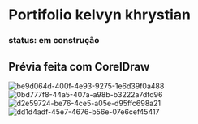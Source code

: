 # Portifolio kelvyn khrystian
### status: em construção

## Prévia feita com CorelDraw

![be9d064d-400f-4e93-9275-1e6d39f0a488](https://user-images.githubusercontent.com/94154348/219801051-2a6179a7-ccc2-4edf-9ca3-48c68b411f82.jpeg)
![0bd777f8-44a5-407a-a98b-b3222a7dfd96](https://user-images.githubusercontent.com/94154348/219801058-eb5c75e2-da4c-40d1-a78a-9cc9e15fdbae.jpeg)
![d2e59724-be76-4ce5-a05e-d95ffc698a21](https://user-images.githubusercontent.com/94154348/219801063-a0bd6ba8-ddfa-459b-b88d-523e7583a5a9.jpeg)
![dd1d4adf-45e7-4676-b56e-07e6cef45417](https://user-images.githubusercontent.com/94154348/219801068-7ba5a94e-c02e-41a6-b835-c577f7c93bca.jpeg)

